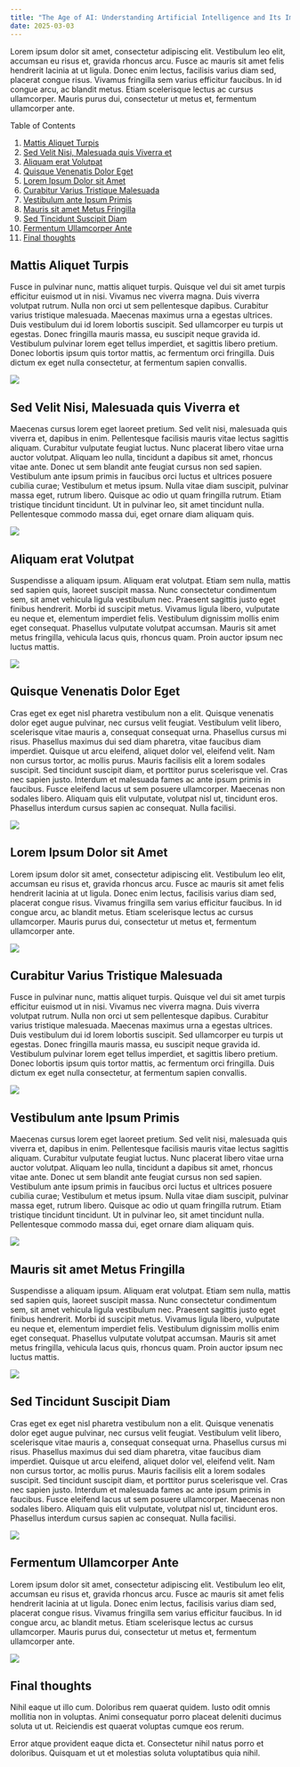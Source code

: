 ```yaml
---
title: "The Age of AI: Understanding Artificial Intelligence and Its Impact on Society"
date: 2025-03-03
---
```


Lorem ipsum dolor sit amet, consectetur adipiscing elit. Vestibulum leo elit, accumsan eu risus et, gravida rhoncus arcu. Fusce ac mauris sit amet felis hendrerit lacinia at ut ligula. Donec enim lectus, facilisis varius diam sed, placerat congue risus. Vivamus fringilla sem varius efficitur faucibus. In id congue arcu, ac blandit metus. Etiam scelerisque lectus ac cursus ullamcorper. Mauris purus dui, consectetur ut metus et, fermentum ullamcorper ante.

Table of Contents

1. [Mattis Aliquet Turpis](https://default.demo.popcorntheme.com/blog/the-age-of-ai/#mattis-aliquet-turpis)
2. [Sed Velit Nisi, Malesuada quis Viverra et](https://default.demo.popcorntheme.com/blog/the-age-of-ai/#sed-velit-nisi-malesuada-quis-viverra-et)
3. [Aliquam erat Volutpat](https://default.demo.popcorntheme.com/blog/the-age-of-ai/#aliquam-erat-volutpat)
4. [Quisque Venenatis Dolor Eget](https://default.demo.popcorntheme.com/blog/the-age-of-ai/#quisque-venenatis-dolor-eget)
5. [Lorem Ipsum Dolor sit Amet](https://default.demo.popcorntheme.com/blog/the-age-of-ai/#lorem-ipsum-dolor-sit-amet)
6. [Curabitur Varius Tristique Malesuada](https://default.demo.popcorntheme.com/blog/the-age-of-ai/#curabitur-varius-tristique-malesuada)
7. [Vestibulum ante Ipsum Primis](https://default.demo.popcorntheme.com/blog/the-age-of-ai/#vestibulum-ante-ipsum-primis)
8. [Mauris sit amet Metus Fringilla](https://default.demo.popcorntheme.com/blog/the-age-of-ai/#mauris-sit-amet-metus-fringilla)
9. [Sed Tincidunt Suscipit Diam](https://default.demo.popcorntheme.com/blog/the-age-of-ai/#sed-tincidunt-suscipit-diam)
10. [Fermentum Ullamcorper Ante](https://default.demo.popcorntheme.com/blog/the-age-of-ai/#fermentum-ullamcorper-ante)
11. [Final thoughts](https://default.demo.popcorntheme.com/blog/the-age-of-ai/#final-thoughts)

## Mattis Aliquet Turpis

Fusce in pulvinar nunc, mattis aliquet turpis. Quisque vel dui sit amet turpis efficitur euismod ut in nisi. Vivamus nec viverra magna. Duis viverra volutpat rutrum. Nulla non orci ut sem pellentesque dapibus. Curabitur varius tristique malesuada. Maecenas maximus urna a egestas ultrices. Duis vestibulum dui id lorem lobortis suscipit. Sed ullamcorper eu turpis ut egestas. Donec fringilla mauris massa, eu suscipit neque gravida id. Vestibulum pulvinar lorem eget tellus imperdiet, et sagittis libero pretium. Donec lobortis ipsum quis tortor mattis, ac fermentum orci fringilla. Duis dictum ex eget nulla consectetur, at fermentum sapien convallis.

![](images/Technology-1-1.jpg)

## Sed Velit Nisi, Malesuada quis Viverra et

Maecenas cursus lorem eget laoreet pretium. Sed velit nisi, malesuada quis viverra et, dapibus in enim. Pellentesque facilisis mauris vitae lectus sagittis aliquam. Curabitur vulputate feugiat luctus. Nunc placerat libero vitae urna auctor volutpat. Aliquam leo nulla, tincidunt a dapibus sit amet, rhoncus vitae ante. Donec ut sem blandit ante feugiat cursus non sed sapien. Vestibulum ante ipsum primis in faucibus orci luctus et ultrices posuere cubilia curae; Vestibulum et metus ipsum. Nulla vitae diam suscipit, pulvinar massa eget, rutrum libero. Quisque ac odio ut quam fringilla rutrum. Etiam tristique tincidunt tincidunt. Ut in pulvinar leo, sit amet tincidunt nulla. Pellentesque commodo massa dui, eget ornare diam aliquam quis.

![](images/Technology-2-1.jpg)

## Aliquam erat Volutpat

Suspendisse a aliquam ipsum. Aliquam erat volutpat. Etiam sem nulla, mattis sed sapien quis, laoreet suscipit massa. Nunc consectetur condimentum sem, sit amet vehicula ligula vestibulum nec. Praesent sagittis justo eget finibus hendrerit. Morbi id suscipit metus. Vivamus ligula libero, vulputate eu neque et, elementum imperdiet felis. Vestibulum dignissim mollis enim eget consequat. Phasellus vulputate volutpat accumsan. Mauris sit amet metus fringilla, vehicula lacus quis, rhoncus quam. Proin auctor ipsum nec luctus mattis.

![](images/Technology-3-1.jpg)

## Quisque Venenatis Dolor Eget

Cras eget ex eget nisl pharetra vestibulum non a elit. Quisque venenatis dolor eget augue pulvinar, nec cursus velit feugiat. Vestibulum velit libero, scelerisque vitae mauris a, consequat consequat urna. Phasellus cursus mi risus. Phasellus maximus dui sed diam pharetra, vitae faucibus diam imperdiet. Quisque ut arcu eleifend, aliquet dolor vel, eleifend velit. Nam non cursus tortor, ac mollis purus. Mauris facilisis elit a lorem sodales suscipit. Sed tincidunt suscipit diam, et porttitor purus scelerisque vel. Cras nec sapien justo. Interdum et malesuada fames ac ante ipsum primis in faucibus. Fusce eleifend lacus ut sem posuere ullamcorper. Maecenas non sodales libero. Aliquam quis elit vulputate, volutpat nisl ut, tincidunt eros. Phasellus interdum cursus sapien ac consequat. Nulla facilisi.

![](images/Technology-4-1.jpg)

## Lorem Ipsum Dolor sit Amet

Lorem ipsum dolor sit amet, consectetur adipiscing elit. Vestibulum leo elit, accumsan eu risus et, gravida rhoncus arcu. Fusce ac mauris sit amet felis hendrerit lacinia at ut ligula. Donec enim lectus, facilisis varius diam sed, placerat congue risus. Vivamus fringilla sem varius efficitur faucibus. In id congue arcu, ac blandit metus. Etiam scelerisque lectus ac cursus ullamcorper. Mauris purus dui, consectetur ut metus et, fermentum ullamcorper ante.

![](images/Technology-5-1.jpg)

## Curabitur Varius Tristique Malesuada

Fusce in pulvinar nunc, mattis aliquet turpis. Quisque vel dui sit amet turpis efficitur euismod ut in nisi. Vivamus nec viverra magna. Duis viverra volutpat rutrum. Nulla non orci ut sem pellentesque dapibus. Curabitur varius tristique malesuada. Maecenas maximus urna a egestas ultrices. Duis vestibulum dui id lorem lobortis suscipit. Sed ullamcorper eu turpis ut egestas. Donec fringilla mauris massa, eu suscipit neque gravida id. Vestibulum pulvinar lorem eget tellus imperdiet, et sagittis libero pretium. Donec lobortis ipsum quis tortor mattis, ac fermentum orci fringilla. Duis dictum ex eget nulla consectetur, at fermentum sapien convallis.

![](images/Technology-6-1.jpg)

## Vestibulum ante Ipsum Primis

Maecenas cursus lorem eget laoreet pretium. Sed velit nisi, malesuada quis viverra et, dapibus in enim. Pellentesque facilisis mauris vitae lectus sagittis aliquam. Curabitur vulputate feugiat luctus. Nunc placerat libero vitae urna auctor volutpat. Aliquam leo nulla, tincidunt a dapibus sit amet, rhoncus vitae ante. Donec ut sem blandit ante feugiat cursus non sed sapien. Vestibulum ante ipsum primis in faucibus orci luctus et ultrices posuere cubilia curae; Vestibulum et metus ipsum. Nulla vitae diam suscipit, pulvinar massa eget, rutrum libero. Quisque ac odio ut quam fringilla rutrum. Etiam tristique tincidunt tincidunt. Ut in pulvinar leo, sit amet tincidunt nulla. Pellentesque commodo massa dui, eget ornare diam aliquam quis.

![](images/Technology-7-1.jpg)

## Mauris sit amet Metus Fringilla

Suspendisse a aliquam ipsum. Aliquam erat volutpat. Etiam sem nulla, mattis sed sapien quis, laoreet suscipit massa. Nunc consectetur condimentum sem, sit amet vehicula ligula vestibulum nec. Praesent sagittis justo eget finibus hendrerit. Morbi id suscipit metus. Vivamus ligula libero, vulputate eu neque et, elementum imperdiet felis. Vestibulum dignissim mollis enim eget consequat. Phasellus vulputate volutpat accumsan. Mauris sit amet metus fringilla, vehicula lacus quis, rhoncus quam. Proin auctor ipsum nec luctus mattis.

![](images/Technology-8-1.jpg)

## Sed Tincidunt Suscipit Diam

Cras eget ex eget nisl pharetra vestibulum non a elit. Quisque venenatis dolor eget augue pulvinar, nec cursus velit feugiat. Vestibulum velit libero, scelerisque vitae mauris a, consequat consequat urna. Phasellus cursus mi risus. Phasellus maximus dui sed diam pharetra, vitae faucibus diam imperdiet. Quisque ut arcu eleifend, aliquet dolor vel, eleifend velit. Nam non cursus tortor, ac mollis purus. Mauris facilisis elit a lorem sodales suscipit. Sed tincidunt suscipit diam, et porttitor purus scelerisque vel. Cras nec sapien justo. Interdum et malesuada fames ac ante ipsum primis in faucibus. Fusce eleifend lacus ut sem posuere ullamcorper. Maecenas non sodales libero. Aliquam quis elit vulputate, volutpat nisl ut, tincidunt eros. Phasellus interdum cursus sapien ac consequat. Nulla facilisi.

![](images/Technology-9-1.jpg)

## Fermentum Ullamcorper Ante

Lorem ipsum dolor sit amet, consectetur adipiscing elit. Vestibulum leo elit, accumsan eu risus et, gravida rhoncus arcu. Fusce ac mauris sit amet felis hendrerit lacinia at ut ligula. Donec enim lectus, facilisis varius diam sed, placerat congue risus. Vivamus fringilla sem varius efficitur faucibus. In id congue arcu, ac blandit metus. Etiam scelerisque lectus ac cursus ullamcorper. Mauris purus dui, consectetur ut metus et, fermentum ullamcorper ante.

![](images/Technology-10-1.jpg)

## Final thoughts

Nihil eaque ut illo cum. Doloribus rem quaerat quidem. Iusto odit omnis mollitia non in voluptas. Animi consequatur porro placeat deleniti ducimus soluta ut ut. Reiciendis est quaerat voluptas cumque eos rerum.

Error atque provident eaque dicta et. Consectetur nihil natus porro et doloribus. Quisquam et ut et molestias soluta voluptatibus quia nihil.
